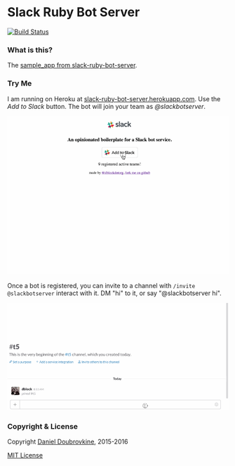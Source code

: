 Slack Ruby Bot Server
=====================

[![Build Status](https://travis-ci.org/slack-ruby/slack-ruby-bot-server-sample.svg?branch=master)](https://travis-ci.org/slack-ruby/slack-ruby-bot-server-sample)

### What is this?

The [sample_app from slack-ruby-bot-server](https://github.com/dblock/slack-ruby-bot-server/tree/master/sample_app).

### Try Me

I am running on Heroku at [slack-ruby-bot-server.herokuapp.com](https://slack-ruby-bot-server.herokuapp.com). Use the _Add to Slack_ button. The bot will join your team as _@slackbotserver_.

![](images/slackbutton.gif)

Once a bot is registered, you can invite to a channel with `/invite @slackbotserver` interact with it. DM "hi" to it, or say "@slackbotserver hi".

![](images/slackbotserver.gif)

### Copyright & License

Copyright [Daniel Doubrovkine](http://code.dblock.org), 2015-2016

[MIT License](LICENSE)
